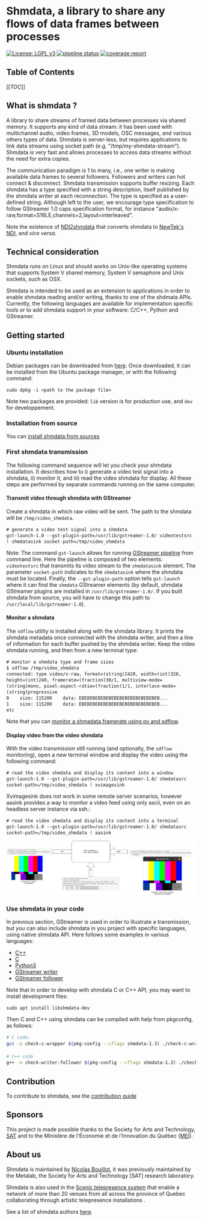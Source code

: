 Shmdata, a library to share any flows of data frames between processes 
======================================================================

[![License: LGPL v3](https://img.shields.io/badge/License-LGPL%20v3-blue.svg)](https://www.gnu.org/licenses/lgpl-3.0) [![pipeline status](https://gitlab.com/nicobou/shmdata/badges/develop/pipeline.svg)](https://gitlab.com/nicobou/shmdata/commits/develop) [![coverage report](https://gitlab.com/nicobou/shmdata/badges/develop/coverage.svg)](https://gitlab.com/nicobou/shmdata/commits/develop)

## Table of Contents

[[_TOC_]]

## What is shmdata ?
A library to share streams of framed data between processes via shared memory. It supports any kind of data stream:  it has been used with multichannel audio, video frames, 3D models, OSC messages, and various others types of data. Shmdata is server-less, but requires applications to link data streams using socket path (e.g. "/tmp/my-shmdata-stream"). Shmdata is very fast and allows processes to access data streams without the need for extra copies.

The communication paradigm is 1 to many, i.e., one writer is making available data frames to several followers. Followers and writers can hot connect & disconnect. Shmdata transmission supports buffer resizing. Each shmdata has a type specified with a string description, itself published by the shmdata writer at each reconnection. The type is specified as a user-defined string. Although left to the user, we encourage type specification to follow GStreamer 1.0 caps specification format, for instance "audio/x-raw,format=S16LE,channels=2,layout=interleaved". 

Note the existence of [NDI2shmdata](https://gitlab.com/nicobou/ndi2shmdata) that converts shmdata to [NewTek's NDI](http://ndi.newtek.com), and _vice versa_.

## Technical consideration

Shmdata runs on Linux and should works on Unix-like operating systems that supports System V shared memory, System V semaphore and Unix sockets, such as OSX.

Shmdata is intended to be used as an extension to applications in order to enable shmdata reading and/or writing, thanks to one of the shdmata APIs. Currently, the following languages are available for implementation specific tools or to add shmdata support in your software: C/C++, Python and GStreamer.


## Getting started

### Ubuntu installation

Debian packages can be downloaded from [here](https://gitlab.com/nicobou/shmdata/-/releases). Once downloaded, it can be installed from the Ubuntu package manager, or with the following command:

```
sudo dpkg -i <path to the package file>
```

Note two packages are provided: `lib` version is for production use, and `dev` for developpement.

### Installation from source

You can [install shmdata from sources](doc/install-from-sources.md)

### First shmdata transmission

The following command sequence will let you check your shmdata installation. It describes how to i) generate a video test signal into a shmdata, ii) monitor it, and iii) read the video shmdata for display. All these steps are performed by separate commands running on the same computer.

#### Transmit video through shmdata with GStreamer

Create a shmdata in which raw video will be sent. The path to the shmdata will be `/tmp/video_shmdata`.
```
# generate a video test signal into a shmdata
gst-launch-1.0 --gst-plugin-path=/usr/lib/gstreamer-1.0/ videotestsrc ! shmdatasink socket-path=/tmp/video_shmdata
```
Note: The command `gst-launch` allows for running [GStreamer pipeline](https://gstreamer.freedesktop.org/documentation/tools/gst-launch.html) from command line. Here the pipeline is composed of two elements: `videotestsrc` that transmits its video stream to the `shmdatasink` element. The parameter `socket-path` indicates to the `shmdatasink` where the shmdata must be located. Finally, the `--gst-plugin-path` option tells `gst-launch` where it can find the `shmdata` GStreamer elements (by default, shmdata GStreamer plugins are installed in `/usr/lib/gstreamer-1.0/`. If you built shmdata from source, you will have to change this path to `/usr/local/lib/gstreamer-1.0`).

#### Monitor a shmdata
The `sdflow` utility is installed along with the shmdata library. It prints the shmdata metadata once connected with the shmdata writer, and then a line of information for each buffer pushed by the shmdata writer. Keep the video shmdata running, and then from a new terminal type:
```
# monitor a shmdata type and frame sizes 
$ sdflow /tmp/video_shmdata 
connected: type video/x-raw, format=(string)I420, width=(int)320, height=(int)240, framerate=(fraction)30/1, multiview-mode=(string)mono, pixel-aspect-ratio=(fraction)1/1, interlace-mode=(string)progressive
0    size: 115200    data: EBEBEBEBEBEBEBEBEBEBEBEBEBEBEB...
1    size: 115200    data: EBEBEBEBEBEBEBEBEBEBEBEBEBEBEB...
etc
```

Note that you can [monitor a shmadata framerate using pv and sdflow](doc/monitor-framerate).

#### Display video from the video shmdata

With the video transmission still running (and optionally, the `sdflow` monitoring), open a new terminal window and display the video using the following command:
```
# read the video shmdata and display its content into a window
gst-launch-1.0 --gst-plugin-path=/usr/lib/gstreamer-1.0/ shmdatasrc socket-path=/tmp/video_shmdata ! xvimagesink
```

Xvimagesink does not work in some remote server scenarios, however aasink provides a way to monitor a video feed using only ascii, even on an headless server instance via ssh.:
```
# read the video shmdata and display its content into a terminal
gst-launch-1.0 --gst-plugin-path=/usr/lib/gstreamer-1.0/ shmdatasrc socket-path=/tmp/video_shmdata ! aasink
```

![Shmdata principle diagram](doc/shmdata-principle-Diagram.png)

### Use shmdata in your code

In previous section, GStreamer is used in order to illustrate a transmission, but you can also include shmdata in you project with specific languages, using native shmdata API. Here follows some examples in various languages:

* [C++](tests/check-writer-follower.cpp)
* [C](test/check-c-wrapper.cpp)
* [Python3](wrappers/python/example.py)
* [GStreamer writer](gst/check-shmdatasink.c)
* [GStreamer follower](gst/check-shmdatasrc.c)

Note that in order to develop with shmdata C or C++ API, you may want to install development files:
```
sudo apt install libshmdata-dev
```
Then C and C++ using shmdata can be compiled with help from pkgconfig, as follows:
```bash
# C code:
gcc -o check-c-wrapper $(pkg-config --cflags shmdata-1.3) ./check-c-wrapper.cpp $(pkg-config --libs shmdata-1.3)

# C++ code
g++ -o check-writer-follower $(pkg-config --cflags shmdata-1.3) ./check-writer-follower.cpp $(pkg-config --libs shmdata-1.3)
```
 

## Contribution

To contribute to shmdata, see the [contribution guide](CONTRIBUTING.md)

## Sponsors

This project is made possible thanks to the Society for Arts and Technology, [SAT](http://www.sat.qc.ca/) and to the Ministère de l'Économie et de l'Innovation du Québec ([MEI](https://www.economie.gouv.qc.ca/)).


## About us

Shmdata is maintained by [Nicolas Bouillot](https://nicolasbouillot.net), it was previously maintained by the Metalab, the Society for Arts and Technology [SAT] research laboratory.

Shmdata is also used in the [Scenic telepresence system](https://sat.qc.ca/en/scenic-telepresence) that enable a network of more than 20 venues from all across the province of Quebec collaborating through artistic telepresence installations . 

See a list of shmdata authors [here](AUTHORS.md).

